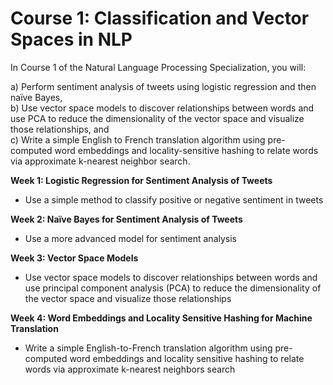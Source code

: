 # Course 1: Classification and Vector Spaces in NLP
In Course 1 of the Natural Language Processing Specialization, you will:   <br>

a) Perform sentiment analysis of tweets using logistic regression and then naïve Bayes, <br>
b) Use vector space models to discover relationships between words and use PCA to reduce the dimensionality of the vector space and visualize those relationships, and <br>
c) Write a simple English to French translation algorithm using pre-computed word embeddings and locality-sensitive hashing to relate words via approximate k-nearest neighbor search.  <br>


**Week 1: Logistic Regression for Sentiment Analysis of Tweets**

- Use a simple method to classify positive or negative sentiment in tweets

**Week 2: Naïve Bayes for Sentiment Analysis of Tweets**

- Use a more advanced model for sentiment analysis

**Week 3: Vector Space Models**

- Use vector space models to discover relationships between words and use principal component analysis (PCA) to reduce the dimensionality of the vector space and visualize those relationships

**Week 4: Word Embeddings and Locality Sensitive Hashing for Machine Translation**

- Write a simple English-to-French translation algorithm using pre-computed word embeddings and locality sensitive hashing to relate words via approximate k-nearest neighbors search


